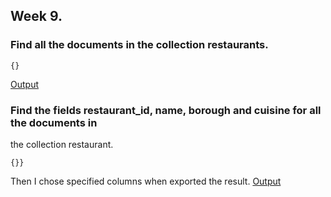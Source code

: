 ## Week 9.

### Find all the documents in the collection restaurants.

```
{}
```
[Output](ex1.json)

### Find the fields restaurant_id, name, borough and cuisine for all the documents in
the collection restaurant.
```
{}}
```
Then I chose specified columns when exported the result.
[Output](ex2.json)

